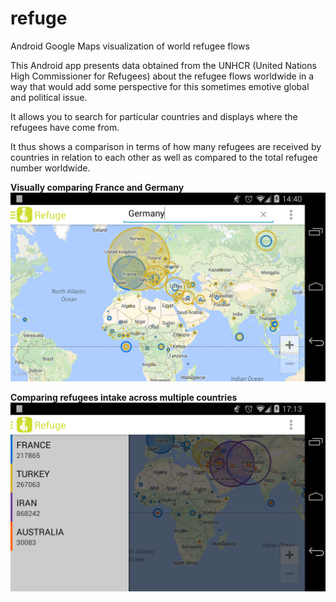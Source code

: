 refuge
======

Android Google Maps visualization of world refugee flows

This Android app presents data obtained from the UNHCR (United Nations High Commissioner for Refugees) about the refugee flows worldwide in a way that would add some perspective for this sometimes emotive global and political issue.

It allows you to search for particular countries and displays where the refugees have come from.

It thus shows a comparison in terms of how many refugees are received by countries in relation to each other as well as compared to the total refugee number worldwide.

**Visually comparing France and Germany**
![Example with France and Germany](https://github.com/peter-tackage/assets/raw/master/screenshots/refuge/FranceGermany.png)

**Comparing refugees intake across multiple countries**
![Countries comparison](https://github.com/peter-tackage/assets/raw/master/screenshots/refuge/MultipleCountries.png)

